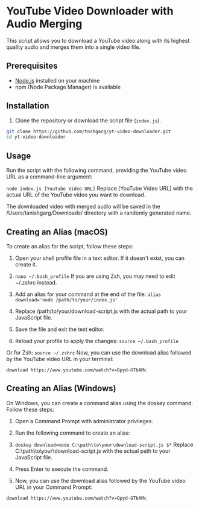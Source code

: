 # YouTube Video Downloader with Audio Merging

This script allows you to download a YouTube video along with its highest quality audio and merges them into a single video file.

## Prerequisites

- [Node.js](https://nodejs.org/) installed on your machine
- npm (Node Package Manager) is available

## Installation

1. Clone the repository or download the script file (`index.js`).

```bash
git clone https://github.com/tnshgarg/yt-video-downloader.git
cd yt-video-downloader

```
## Usage
Run the script with the following command, providing the YouTube video URL as a command-line argument:

`node index.js [YouTube Video URL]`
Replace [YouTube Video URL] with the actual URL of the YouTube video you want to download.

The downloaded video with merged audio will be saved in the /Users/tanishgarg/Downloads/ directory with a randomly generated name.

## Creating an Alias (macOS)
To create an alias for the script, follow these steps:

1. Open your shell profile file in a text editor. If it doesn't exist, you can create it.

2. `nano ~/.bash_profile`
If you are using Zsh, you may need to edit ~/.zshrc instead.

3. Add an alias for your command at the end of the file:
`alias download='node /path/to/your/index.js'`

4. Replace /path/to/your/download-script.js with the actual path to your JavaScript file.

5. Save the file and exit the text editor.

6. Reload your profile to apply the changes:
`source ~/.bash_profile`

Or for Zsh:
`source ~/.zshrc`
Now, you can use the download alias followed by the YouTube video URL in your terminal:

`download https://www.youtube.com/watch?v=Opyd-GTbAMc`

## Creating an Alias (Windows)

On Windows, you can create a command alias using the doskey command. Follow these steps:

1. Open a Command Prompt with administrator privileges.

2. Run the following command to create an alias:

3. `doskey download=node C:\path\to\your\download-script.js $*`
Replace C:\path\to\your\download-script.js with the actual path to your JavaScript file.

4. Press Enter to execute the command.

5. Now, you can use the download alias followed by the YouTube video URL in your Command Prompt:

`download https://www.youtube.com/watch?v=Opyd-GTbAMc`
